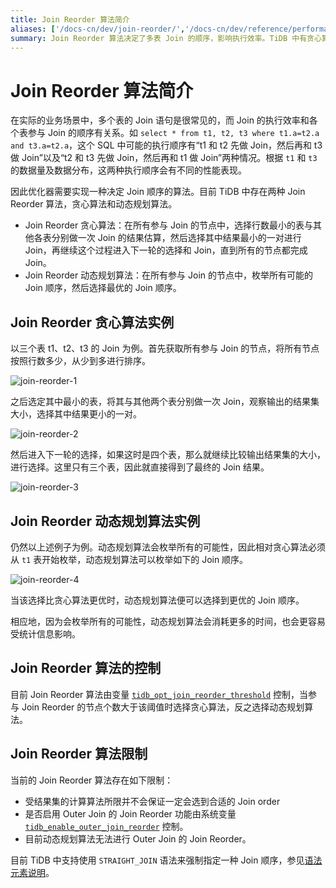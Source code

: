 ```yaml
---
title: Join Reorder 算法简介
aliases: ['/docs-cn/dev/join-reorder/','/docs-cn/dev/reference/performance/join-reorder/']
summary: Join Reorder 算法决定了多表 Join 的顺序，影响执行效率。TiDB 中有贪心算法和动态规划算法两种实现。贪心算法选择行数最小的表与其他表做 Join，直到所有节点完成 Join。动态规划算法枚举所有可能的 Join 顺序，选择最优的。算法受系统变量控制，且存在一些限制，如无法保证一定选到合适的 Join 顺序。
---
```


# Join Reorder 算法简介

在实际的业务场景中，多个表的 Join 语句是很常见的，而 Join 的执行效率和各个表参与 Join 的顺序有关系。如 `select * from t1, t2, t3 where t1.a=t2.a and t3.a=t2.a`，这个 SQL 中可能的执行顺序有“t1 和 t2 先做 Join，然后再和 t3 做 Join”以及“t2 和 t3 先做 Join，然后再和 t1 做 Join”两种情况。根据 `t1` 和 `t3` 的数据量及数据分布，这两种执行顺序会有不同的性能表现。

因此优化器需要实现一种决定 Join 顺序的算法。目前 TiDB 中存在两种 Join Reorder 算法，贪心算法和动态规划算法。

- Join Reorder 贪心算法：在所有参与 Join 的节点中，选择行数最小的表与其他各表分别做一次 Join 的结果估算，然后选择其中结果最小的一对进行 Join，再继续这个过程进入下一轮的选择和 Join，直到所有的节点都完成 Join。
- Join Reorder 动态规划算法：在所有参与 Join 的节点中，枚举所有可能的 Join 顺序，然后选择最优的 Join 顺序。

## Join Reorder 贪心算法实例

以三个表 t1、t2、t3 的 Join 为例。首先获取所有参与 Join 的节点，将所有节点按照行数多少，从少到多进行排序。

![join-reorder-1](https://download.pingcap.com/images/docs-cn/join-reorder-1.png)

之后选定其中最小的表，将其与其他两个表分别做一次 Join，观察输出的结果集大小，选择其中结果更小的一对。

![join-reorder-2](https://download.pingcap.com/images/docs-cn/join-reorder-2.png)

然后进入下一轮的选择，如果这时是四个表，那么就继续比较输出结果集的大小，进行选择。这里只有三个表，因此就直接得到了最终的 Join 结果。

![join-reorder-3](https://download.pingcap.com/images/docs-cn/join-reorder-3.png)

## Join Reorder 动态规划算法实例

仍然以上述例子为例。动态规划算法会枚举所有的可能性，因此相对贪心算法必须从 `t1` 表开始枚举，动态规划算法可以枚举如下的 Join 顺序。

![join-reorder-4](https://download.pingcap.com/images/docs-cn/join-reorder-4.png)

当该选择比贪心算法更优时，动态规划算法便可以选择到更优的 Join 顺序。

相应地，因为会枚举所有的可能性，动态规划算法会消耗更多的时间，也会更容易受统计信息影响。

## Join Reorder 算法的控制

目前 Join Reorder 算法由变量 [`tidb_opt_join_reorder_threshold`](/system-variables.md#tidb_opt_join_reorder_threshold) 控制，当参与 Join Reorder 的节点个数大于该阈值时选择贪心算法，反之选择动态规划算法。

## Join Reorder 算法限制

当前的 Join Reorder 算法存在如下限制：

- 受结果集的计算算法所限并不会保证一定会选到合适的 Join order
- 是否启用 Outer Join 的 Join Reorder 功能由系统变量 [`tidb_enable_outer_join_reorder`](/system-variables.md#tidb_enable_outer_join_reorder-从-v610-版本开始引入) 控制。
- 目前动态规划算法无法进行 Outer Join 的 Join Reorder。

目前 TiDB 中支持使用 `STRAIGHT_JOIN` 语法来强制指定一种 Join 顺序，参见[语法元素说明](/sql-statements/sql-statement-select.md#语法元素说明)。

